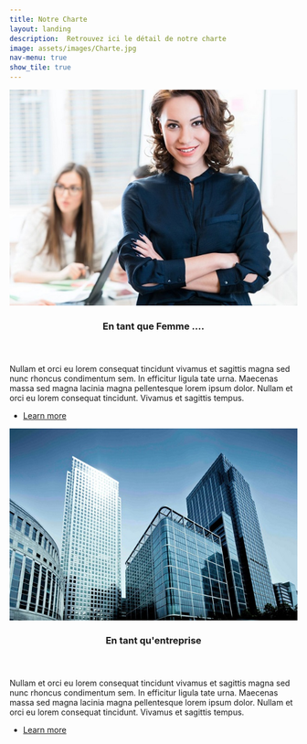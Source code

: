 ```yaml
---
title: Notre Charte
layout: landing
description:  Retrouvez ici le détail de notre charte
image: assets/images/Charte.jpg
nav-menu: true
show_tile: true
---
```


<!-- Main -->
<div id="main">

<!-- Two -->
<section id="two" class="spotlights">
	<section>
		<img src="assets/images/CharteFemme.jpg" alt="" data-position="center center" />
		<div class="content">
			<div class="inner">
				<header class="major">
					<h3>En tant que Femme ....</h3>
				</header>
				<p>Nullam et orci eu lorem consequat tincidunt vivamus et sagittis magna sed nunc rhoncus condimentum sem. In efficitur ligula tate urna. Maecenas massa sed magna lacinia magna pellentesque lorem ipsum dolor. Nullam et orci eu lorem consequat tincidunt. Vivamus et sagittis tempus.</p>
				<ul class="actions">
					<li><a href="Charte_adherente.html" class="button">Learn more</a></li>
				</ul>
			</div>
		</div>
	</section>
	<section>
		<img src="assets/images/CharteEntreprise.jpg" alt="" data-position="center center" />
		<div class="content">
			<div class="inner">
				<header class="major">
					<h3>En tant qu'entreprise</h3>
				</header>
				<p>Nullam et orci eu lorem consequat tincidunt vivamus et sagittis magna sed nunc rhoncus condimentum sem. In efficitur ligula tate urna. Maecenas massa sed magna lacinia magna pellentesque lorem ipsum dolor. Nullam et orci eu lorem consequat tincidunt. Vivamus et sagittis tempus.</p>
				<ul class="actions">
					<li><a href="charte_entreprise.html" class="button">Learn more</a></li>
				</ul>
			</div>
		</div>
	</section>
</section>
</div>